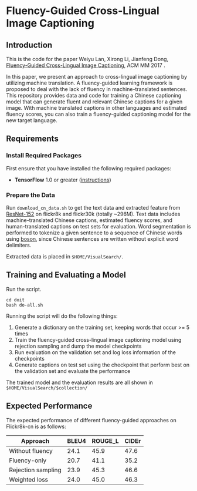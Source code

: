 
# Fluency-Guided Cross-Lingual Image Captioning

## Introduction

This is the code for the paper
Weiyu Lan, Xirong Li, Jianfeng Dong, [Fluency-Guided Cross-Lingual Image Captioning](https://arxiv.org/abs/1708.04390), ACM MM 2017 .

In this paper, we present an approach to cross-lingual image captioning by utilizing machine translation. A fluency-guided learning framework is proposed to deal with the lack of fluency in machine-translated sentences.
This repository provides data and code for training a Chinese captioning model that can generate fluent and relevant Chinese captions for a given image. 
With machine translated captions in other languages and estimated fluency scores, you can also train a fluency-guided captioning model for the new target language.


## Requirements
### Install Required Packages

First ensure that you have installed the following required packages:

* **TensorFlow** 1.0 or greater ([instructions](https://www.tensorflow.org/install/))

### Prepare the Data

Run `download_cn_data.sh` to get the text data and 
extracted feature from [ResNet-152](https://github.com/KaimingHe/deep-residual-networks) on flickr8k and flickr30k (totally ~296M).
Text data includes machine-translated Chinese captions, estimated fluency scores, 
and human-translated captions on test sets for evaluation.
Word segmentation is performed to tokenize a given sentence to a sequence of Chinese words
using [boson](http://bosonnlp.com/),
since Chinese sentences are written without explicit word delimiters. 

Extracted data is placed in `$HOME/VisualSearch/`.


## Training and Evaluating a Model

Run the script.

```shell
cd doit
bash do-all.sh
```

Running the script will do the following things:

1. Generate a dictionary on the training set, keeping words that occur >= 5 times
2. Train the fluency-guided cross-lingual image captioning model using rejection sampling and dump the model checkpoints
3. Run evaluation on the validation set and log loss information of the checkpoints
4. Generate captions on test set using the checkpoint that perform best on the validation set and evaluate the performance

The trained model and the evaluation results are all shown in `$HOME/VisualSearch/$collection/`

## Expected Performance

The expected performance of different fluency-guided approaches on Flickr8k-cn is as follows:

| Approach | BLEU4 | ROUGE_L | CIDEr |
| ------------- | ------------- | ------------- | ------------- |
| Without fluency | 24.1  | 45.9  | 47.6  |
| Fluency-only | 20.7  | 41.1  | 35.2  |
| Rejection sampling | 23.9  | 45.3  | 46.6  |
| Weighted loss | 24.0  | 45.0  | 46.3  |


